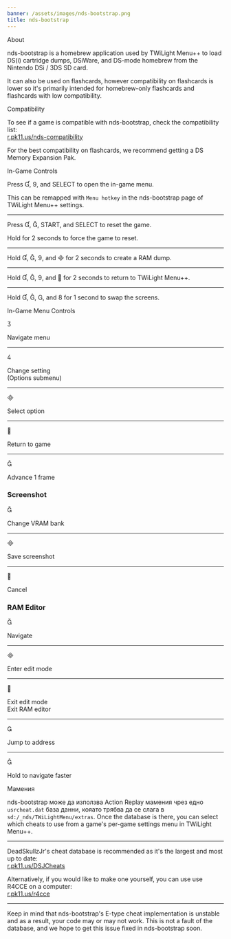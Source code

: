 ```yaml
---
banner: /assets/images/nds-bootstrap.png
title: nds-bootstrap
---
```


<div id="about" class="section-title">About</div>
<div class="section-body">
    <p>
        nds-bootstrap is a homebrew application used by TWiLight Menu++ to load DS(i) cartridge dumps, DSiWare, and DS-mode homebrew from the Nintendo DSi / 3DS SD card.
    </p>
    <p>
        It can also be used on flashcards, however compatibility on flashcards is lower so it's primarily intended for homebrew-only flashcards and flashcards with low compatibility.
    </p>
</div>

<div id="compatibility" class="section-title">Compatibility</div>
<div class="section-body">
    <p>
        To see if a game is compatible with nds-bootstrap, check the compatibility list:<br><a href="https://r.pk11.us/nds-compatibility">r.pk11.us/nds-compatibility</a>
    </p>
    <p>
        For the best compatibility on flashcards, we recommend getting a DS Memory Expansion Pak.
    </p>
</div>

<div id="controls" class="section-title">In-Game Controls</div>
<div class="section-body">
    <p>
        Press &#xE004;, &#xE07A;, and SELECT to open the in-game menu.
    </p>
    <p>
        This can be remapped with <code>Menu hotkey</code> in the nds-bootstrap page of TWiLight Menu++ settings.
    </p>
    <hr>
    <p>
        Press &#xE004;, &#xE005;, START, and SELECT to reset the game.
    </p>
    <p>
        Hold for 2 seconds to force the game to reset.
    </p>
    <hr>
    <p>
        Hold &#xE004;, &#xE005;, &#xE07A;, and &#xE000; for 2 seconds to create a RAM dump.
    </p>
    <hr>
    <p>
        Hold &#xE004;, &#xE005;, &#xE07A;, and &#xE001; for 2 seconds to return to TWiLight Menu++.
    </p>
    <hr>
    <p>
        Hold &#xE004;, &#xE005;, &#xE002;, and &#xE079; for 1 second to swap the screens.
    </p>
</div>

<div id="menu-controls" class="section-title">In-Game Menu Controls</div>
<div class="section-body">
    <div class="button-action-group">
        <p class="button-action button">&#xE07D;</p>
        <p class="button-action-text">Navigate menu</p>
    </div>
    <hr>
    <div class="button-action-group">
        <p class="button-action button">&#xE07E;</p>
        <p class="button-action-text">Change setting<br>(Options submenu)</p>
    </div>
    <hr>
    <div class="button-action-group">
        <p class="button-action button">&#xE000;</p>
        <p class="button-action-text">Select option</p>
    </div>
    <hr>
    <div class="button-action-group">
        <p class="button-action button">&#xE001;</p>
        <p class="button-action-text">Return to game</p>
    </div>
    <hr>
    <div class="button-action-group">
        <p class="button-action button">&#xE005;</p>
        <p class="button-action-text">Advance 1 frame</p>
    </div>
    <h3>Screenshot</h3>
    <div class="button-action-group">
        <p class="button-action button">&#xE006;</p>
        <p class="button-action-text">Change VRAM bank</p>
    </div>
    <hr>
    <div class="button-action-group">
        <p class="button-action button">&#xE000;</p>
        <p class="button-action-text">Save screenshot</p>
    </div>
    <hr>
    <div class="button-action-group">
        <p class="button-action button">&#xE001;</p>
        <p class="button-action-text">Cancel</p>
    </div>
    <h3>RAM Editor</h3>
    <div class="button-action-group">
        <p class="button-action button">&#xE006;</p>
        <p class="button-action-text">Navigate</p>
    </div>
    <hr>
    <div class="button-action-group">
        <p class="button-action button">&#xE000;</p>
        <p class="button-action-text">Enter edit mode</p>
    </div>
    <hr>
    <div class="button-action-group">
        <p class="button-action button">&#xE001;</p>
        <p class="button-action-text">Exit edit mode<br>Exit RAM editor</p>
    </div>
    <hr>
    <div class="button-action-group">
        <p class="button-action button">&#xE003;</p>
        <p class="button-action-text">Jump to address</p>
    </div>
    <hr>
    <div class="button-action-group">
        <p class="button-action button">&#xE005;</p>
        <p class="button-action-text">Hold to navigate faster</p>
    </div>
</div>

<div id="cheats" class="section-title">Mамения</div>
<div class="section-body">
    <p>
        nds-bootstrap може да използва Action Replay мамения чрез еднo <code>usrcheat.dat</code> база данни, кояато трябва да се слага в <code>sd:/_nds/TWiLightMenu/extras</code>. Once the database is there, you can select which cheats to use from a game's per-game settings menu in TWiLight Menu++.
    </p>
    <hr>
    <p>
        DeadSkullzJr's cheat database is recommended as it's the largest and most up to date:<br><a href="https://r.pk11.us/DSJCheats">r.pk11.us/DSJCheats</a>
    </p>
    <p>
        Alternatively, if you would like to make one yourself, you can use use R4CCE on a computer:<br><a href="https://r.pk11.us/r4cce">r.pk11.us/r4cce</a>
    </p>
    <hr>
    <p>
        Keep in mind that nds-bootstrap's E-type cheat implementation is unstable and as a result, your code may or may not work. This is not a fault of the database, and we hope to get this issue fixed in nds-bootstrap soon.
    </p>
</div>

